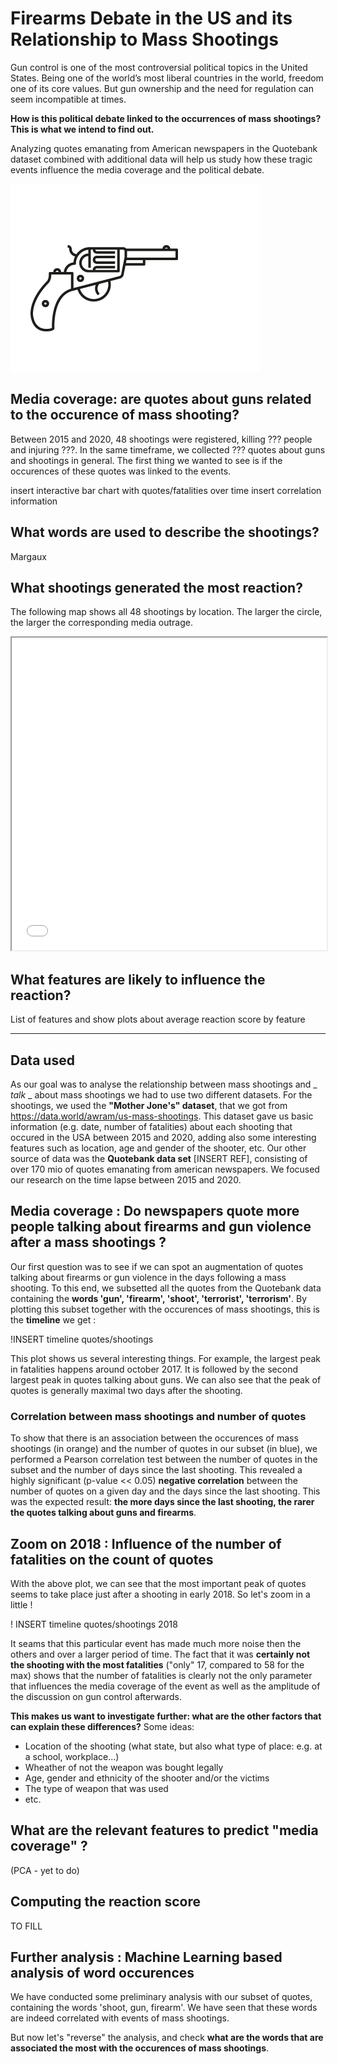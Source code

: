 # Firearms Debate in the US and its Relationship to Mass Shootings

<p style='color=#fcba03'>Gun control is one of the most controversial political topics in the United States. Being one of the world’s most liberal countries in the world, freedom one of its core values. But gun ownership and the need for regulation can seem incompatible at times. </p>

**How is this political debate linked to the occurrences of mass shootings? This is what we intend to find out.**

Analyzing quotes emanating from American newspapers in the Quotebank dataset combined with additional data will help us study how these tragic events influence the media coverage and the political debate. 

![](gun.gif)

## Media coverage: are quotes about guns related to the occurence of mass shooting?

Between 2015 and 2020, 48 shootings were registered, killing ??? people and injuring ???. In the same timeframe, we collected ??? quotes about guns and shootings in general. The first thing we wanted to see is if the occurences of these quotes was linked to the events.

insert interactive bar chart with quotes/fatalities over time
insert correlation information

## What words are used to describe the shootings?

Margaux

## What shootings generated the most reaction?

The following map shows all 48 shootings by location. The larger the circle, the larger the corresponding media outrage.
<iframe src="map.html" width="100%" height=500></iframe>

## What features are likely to influence the reaction?

List of features and show plots about average reaction score by feature

----

## Data used

As our goal was to analyse the relationship between mass shootings and _ _talk_ _ about mass shootings we had to use two different datasets. For the shootings, we used the **"Mother Jone's" dataset**, that we got from https://data.world/awram/us-mass-shootings. This dataset gave us basic information (e.g. date, number of fatalities) about each shooting that occured in the USA between 2015 and 2020, adding also some interesting features such as location, age and gender of the shooter, etc. Our other source of data was the **Quotebank data set** [INSERT REF], consisting of over 170 mio of quotes emanating from american newspapers. We focused our research on the time lapse between 2015 and 2020. 

## Media coverage : Do newspapers quote more people talking about firearms and gun violence after a mass shootings ? 

Our first question was to see if we can spot an augmentation of quotes talking about firearms or gun violence in the days following a mass shooting. To this end, we subsetted all the quotes from the Quotebank data containing the **words 'gun', 'firearm', 'shoot', 'terrorist', 'terrorism'**. By plotting this subset together with the occurences of mass shootings, this is the **timeline** we get : 

!INSERT timeline quotes/shootings

This plot shows us several interesting things. For example, the largest peak in fatalities happens around october 2017. It is followed by the second largest peak in quotes talking about guns. We can also see that the peak of quotes is generally maximal two days after the shooting.

### Correlation between mass shootings and number of quotes
 To show that there is an association between the occurences of mass shootings (in orange) and the number of quotes in our subset (in blue), we performed a Pearson correlation test between the number of quotes in the subset and the number of days since the last shooting. This revealed a highly significant (p-value << 0.05) **negative correlation** between the number of quotes on a given day and the days since the last shooting. This was the expected result: **the more days since the last shooting, the rarer the quotes talking about guns and firearms**.

## Zoom on 2018 : Influence of the number of fatalities on the count of quotes

With the above plot, we can see that the most important peak of quotes seems to take place just after a shooting in early 2018. So let's zoom in a little !

! INSERT timeline quotes/shootings 2018

It seams that this particular event has made much more noise then the others and over a larger period of time. The fact that it was **certainly not the shooting with the most fatalities** ("only" 17, compared to 58 for the max) shows that the number of fatalities is clearly not the only parameter that influences the media coverage of the event as well as the amplitude of the discussion on gun control afterwards.

**This makes us want to investigate further: what are the other factors that can explain these differences?** Some ideas: 
- Location of the shooting (what state, but also what type of place: e.g. at a school, workplace...)
- Wheather of not the weapon was bought legally
- Age, gender and ethnicity of the shooter and/or the victims
- The type of weapon that was used
- etc.

## What are the relevant features to predict "media coverage" ? 

(PCA - yet to do)

## Computing the reaction score 

TO FILL 

## Further analysis : Machine Learning based analysis of word occurences

We have conducted some preliminary analysis with our subset of quotes, containing the words 'shoot, gun, firearm'. We have seen that these words are indeed correlated with events of mass shootings.

But now let's "reverse" the analysis, and check **what are the words that are associated the most with the occurences of mass shootings**. 
